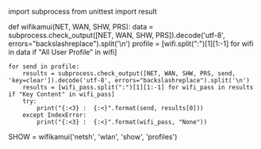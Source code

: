 import subprocess
from unittest import result


def wifikamui(NET, WAN, SHW, PRS):
    data = subprocess.check_output([NET, WAN, SHW, PRS]).decode('utf-8', errors="backslashreplace").split('\n')
    profile = [wifi.split(":")[1][1:-1] for wifi in data if "All User Profile" in wifi]

    for send in profile:
        results = subprocess.check_output([NET, WAN, SHW, PRS, send, 'key=clear']).decode('utf-8', errors="backslashreplace").split('\n')
        results = [wifi_pass.split(":")[1][1:-1] for wifi_pass in results if "Key Content" in wifi_pass]
        try:
            print("{:<3} :  {:<}".format(send, results[0]))
        except IndexError:
            print("{:<3} :  {:<}".format(wifi_pass, "None"))

SHOW = wifikamui('netsh', 'wlan', 'show', 'profiles')
